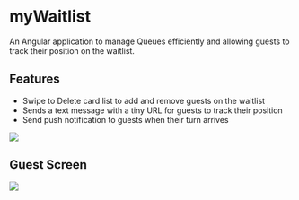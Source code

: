 # myWaitlist

An Angular application to manage Queues efficiently and allowing guests to track their position on the waitlist.

## Features
- Swipe to Delete card list to add and remove guests on the waitlist
- Sends a text message with a tiny URL for guests to track their position
- Send push notification to guests when their turn arrives

![](https://github.com/bhargav-sarvaria/myWaitlist/blob/main/Demo.gif)

## Guest Screen
![](https://github.com/bhargav-sarvaria/myWaitlist/blob/main/Demo.png)

